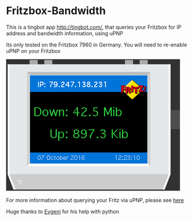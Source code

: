 # Fritzbox-Bandwidth

This is a tingbot app http://tingbot.com/, that queries your Fritzbox for IP address and bandwidth information, using uPNP

Its only tested on the Fritzbox 7960 in Germany.  You will need to re-enable uPNP on your Fritzbox

![Screenshot](https://github.com/abradshaw/Fritzbox-Bandwidth/blob/master/fritzbox-bandwidth/screenshot.png)

For more information about querying your Fritz via uPNP, please see [here](https://blog.devnu11.net/2015/02/monitoring-a-fritzbox-via-upnp-fritzos-6-20-fritzbox-7490/)

Huge thanks to [Evgeni](https://github.com/evgeni) for his help with python


